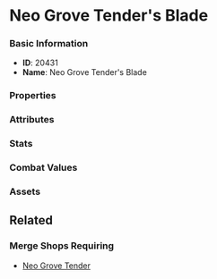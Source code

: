 # Neo Grove Tender's Blade

<no description available>

### Basic Information

- **ID**: 20431
- **Name**: Neo Grove Tender&#039;s Blade

### Properties


### Attributes


### Stats


### Combat Values


### Assets


## Related

### Merge Shops Requiring

- [Neo Grove Tender](../merge-shops/356-neo-grove-tender.md)

